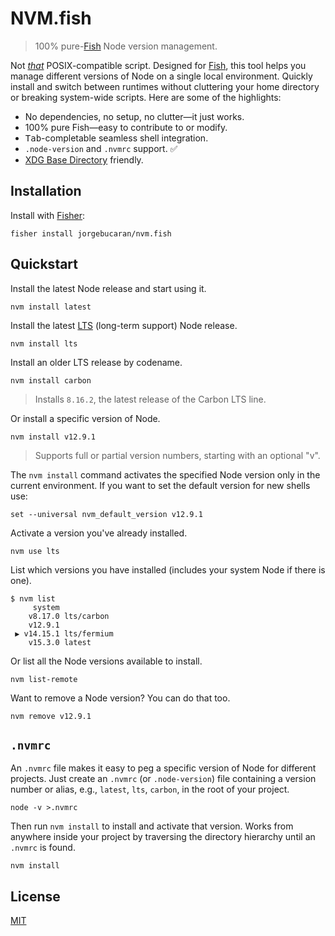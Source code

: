 # NVM.fish

> 100% pure-[Fish](https://fishshell.com) Node version management.

Not [_that_](https://github.com/nvm-sh/nvm) POSIX-compatible script. Designed for [Fish](), this tool helps you manage different versions of Node on a single local environment. Quickly install and switch between runtimes without cluttering your home directory or breaking system-wide scripts. Here are some of the highlights:

- No dependencies, no setup, no clutter—it just works.
- 100% pure Fish—easy to contribute to or modify.
- <kbd>Tab</kbd>-completable seamless shell integration.
- `.node-version` and `.nvmrc` support. ✅
- [XDG Base Directory](https://specifications.freedesktop.org/basedir-spec/basedir-spec-latest.html) friendly.

## Installation

Install with [Fisher](https://github.com/jorgebucaran/fisher):

```console
fisher install jorgebucaran/nvm.fish
```

## Quickstart

Install the latest Node release and start using it.

```console
nvm install latest
```

Install the latest [LTS](https://github.com/nodejs/Release) (long-term support) Node release.

```console
nvm install lts
```

Install an older LTS release by codename.

```console
nvm install carbon
```

> Installs `8.16.2`, the latest release of the Carbon LTS line.

Or install a specific version of Node.

```console
nvm install v12.9.1
```

> Supports full or partial version numbers, starting with an optional "v".

The `nvm install` command activates the specified Node version only in the current environment. If you want to set the default version for new shells use:

```fish
set --universal nvm_default_version v12.9.1
```

Activate a version you've already installed.

```console
nvm use lts
```

List which versions you have installed (includes your system Node if there is one).

```console
$ nvm list
     system
    v8.17.0 lts/carbon
    v12.9.1
 ▶ v14.15.1 lts/fermium
    v15.3.0 latest
```

Or list all the Node versions available to install.

```console
nvm list-remote
```

Want to remove a Node version? You can do that too.

```console
nvm remove v12.9.1
```

## `.nvmrc`

An `.nvmrc` file makes it easy to peg a specific version of Node for different projects. Just create an `.nvmrc` (or `.node-version`) file containing a version number or alias, e.g., `latest`, `lts`, `carbon`, in the root of your project.

```console
node -v >.nvmrc
```

Then run `nvm install` to install and activate that version. Works from anywhere inside your project by traversing the directory hierarchy until an `.nvmrc` is found.

```console
nvm install
```

## License

[MIT](LICENSE.md)
